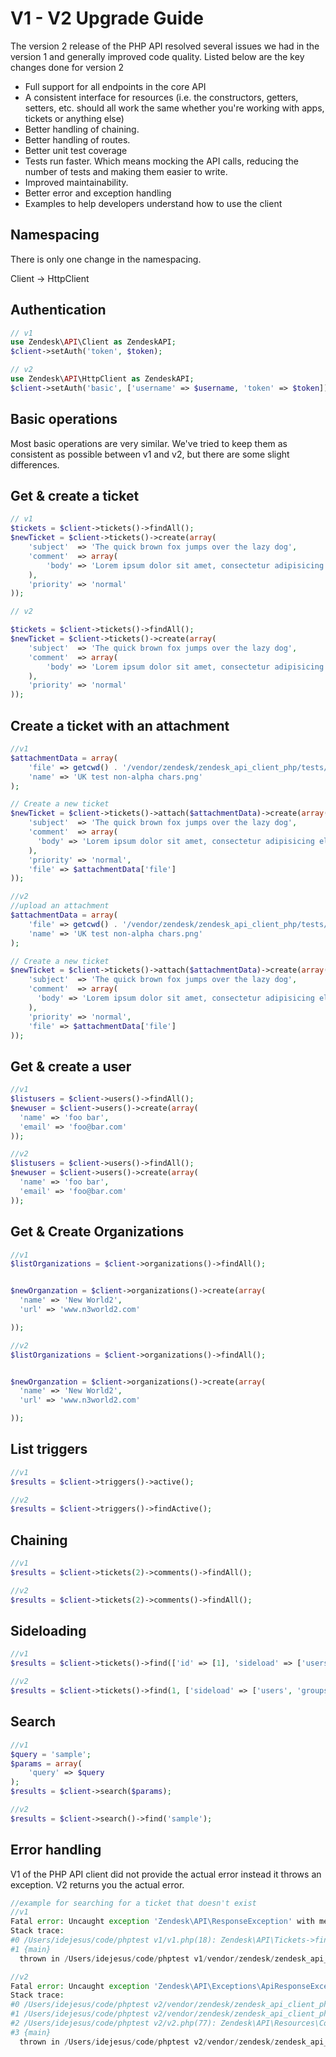 # V1 - V2 Upgrade Guide
The version 2 release of the PHP API resolved several issues we had in the version 1 and generally improved code quality. Listed below are the key changes done for version 2

* Full support for all endpoints in the core API
* A consistent interface for resources (i.e. the constructors, getters, setters, etc. should all work the same whether you're working with apps, tickets or anything else)
* Better handling of chaining.
* Better handling of routes.
* Better unit test coverage
* Tests run faster. Which means mocking the API calls, reducing the number of tests and making them easier to write.
* Improved maintainability.
* Better error and exception handling
* Examples to help developers understand how to use the client

## Namespacing
There is only one change in the namespacing.

Client -> HttpClient

## Authentication

```php
// v1
use Zendesk\API\Client as ZendeskAPI;
$client->setAuth('token', $token);
```
```php
// v2
use Zendesk\API\HttpClient as ZendeskAPI;
$client->setAuth('basic', ['username' => $username, 'token' => $token]);
```

## Basic operations

Most basic operations are very similar. We've tried to keep them as consistent as possible between v1 and v2, but there are some slight differences.

## Get & create a ticket
```php
// v1
$tickets = $client->tickets()->findAll();
$newTicket = $client->tickets()->create(array(
    'subject'  => 'The quick brown fox jumps over the lazy dog',
    'comment'  => array(
        'body' => 'Lorem ipsum dolor sit amet, consectetur adipisicing elit, sed do eiusmod tempor incididunt ut labore et dolore magna aliqua.'
    ),
    'priority' => 'normal'
));
```
```php
// v2

$tickets = $client->tickets()->findAll();
$newTicket = $client->tickets()->create(array(
    'subject'  => 'The quick brown fox jumps over the lazy dog',
    'comment'  => array(
        'body' => 'Lorem ipsum dolor sit amet, consectetur adipisicing elit, sed do eiusmod tempor incididunt ut labore et dolore magna aliqua.'
    ),
    'priority' => 'normal'
));
```
## Create a ticket with an attachment

```php
//v1
$attachmentData = array(
    'file' => getcwd() . '/vendor/zendesk/zendesk_api_client_php/tests/assets/UK.png',
    'name' => 'UK test non-alpha chars.png'
);

// Create a new ticket
$newTicket = $client->tickets()->attach($attachmentData)->create(array(
    'subject'  => 'The quick brown fox jumps over the lazy dog',
    'comment'  => array(
      'body' => 'Lorem ipsum dolor sit amet, consectetur adipisicing elit, sed do eiusmod tempor incididunt ut labore et dolore magna aliqua.'
    ),
    'priority' => 'normal',
    'file' => $attachmentData['file']
));
```
```php
//v2
//upload an attachment
$attachmentData = array(
    'file' => getcwd() . '/vendor/zendesk/zendesk_api_client_php/tests/assets/UK.png',
    'name' => 'UK test non-alpha chars.png'
);

// Create a new ticket
$newTicket = $client->tickets()->attach($attachmentData)->create(array(
    'subject'  => 'The quick brown fox jumps over the lazy dog',
    'comment'  => array(
      'body' => 'Lorem ipsum dolor sit amet, consectetur adipisicing elit, sed do eiusmod tempor incididunt ut labore et dolore magna aliqua.'
    ),
    'priority' => 'normal',
    'file' => $attachmentData['file']
));
```

## Get & create a user
```php
//v1
$listusers = $client->users()->findAll();
$newuser = $client->users()->create(array(
  'name' => 'foo bar',
  'email' => 'foo@bar.com'
));
```
```php
//v2
$listusers = $client->users()->findAll();
$newuser = $client->users()->create(array(
  'name' => 'foo bar',
  'email' => 'foo@bar.com'
));
```
## Get & Create Organizations
```php
//v1
$listOrganizations = $client->organizations()->findAll();


$newOrganzation = $client->organizations()->create(array(
  'name' => 'New World2',
  'url' => 'www.n3world2.com'

));

```
```php
//v2
$listOrganizations = $client->organizations()->findAll();


$newOrganzation = $client->organizations()->create(array(
  'name' => 'New World2',
  'url' => 'www.n3world2.com'

));

```

## List triggers
```php
//v1
$results = $client->triggers()->active();

```
```php
//v2
$results = $client->triggers()->findActive();

```

## Chaining
``` php
//v1
$results = $client->tickets(2)->comments()->findAll();

```
```php
//v2
$results = $client->tickets(2)->comments()->findAll();

```
## Sideloading
``` php
//v1
$results = $client->tickets()->find(['id' => [1], 'sideload' => ['users', 'groups']]);

```
```php
//v2
$results = $client->tickets()->find(1, ['sideload' => ['users', 'groups']]);

```
## Search
``` php
//v1
$query = 'sample';
$params = array(
    'query' => $query
);
$results = $client->search($params);

```
```php
//v2
$results = $client->search()->find('sample');

```

## Error handling

V1 of the PHP API client did not provide the actual error instead it throws an exception. V2 returns you the actual error. 

``` php
//example for searching for a ticket that doesn't exist
//v1
Fatal error: Uncaught exception 'Zendesk\API\ResponseException' with message 'Response to Zendesk\API\Tickets::find is not valid. Call $client->getDebug() for details' in /Users/idejesus/code/phptest v1/vendor/zendesk/zendesk_api_client_php/src/Zendesk/API/Tickets.php:118
Stack trace:
#0 /Users/idejesus/code/phptest v1/v1.php(18): Zendesk\API\Tickets->find()
#1 {main}
  thrown in /Users/idejesus/code/phptest v1/vendor/zendesk/zendesk_api_client_php/src/Zendesk/API/Tickets.php on line 118
```
```php
//v2
Fatal error: Uncaught exception 'Zendesk\API\Exceptions\ApiResponseException' with message 'Not Found [status code] 404 [details] {"error":"RecordNotFound","description":"Not found"}' in /Users/idejesus/code/phptest v2/vendor/zendesk/zendesk_api_client_php/src/Zendesk/API/Http.php:116
Stack trace:
#0 /Users/idejesus/code/phptest v2/vendor/zendesk/zendesk_api_client_php/src/Zendesk/API/HttpClient.php(365): Zendesk\API\Http::send(Object(Zendesk\API\HttpClient), 'tickets/20.json', Array)
#1 /Users/idejesus/code/phptest v2/vendor/zendesk/zendesk_api_client_php/src/Zendesk/API/Traits/Resource/Find.php(44): Zendesk\API\HttpClient->get('tickets/20.json', Array)
#2 /Users/idejesus/code/phptest v2/v2.php(77): Zendesk\API\Resources\Core\Tickets->find()
#3 {main}
  thrown in /Users/idejesus/code/phptest v2/vendor/zendesk/zendesk_api_client_php/src/Zendesk/API/Http.php on line 116
